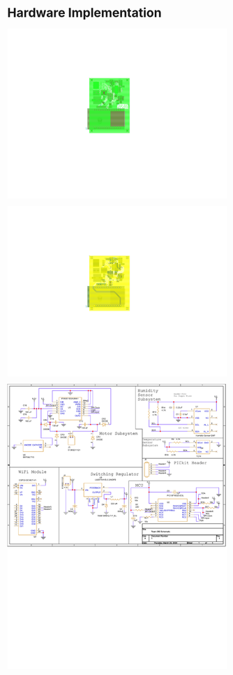 # Hardware Implementation

![image caption](Pictures/PCB_Top.png)

![image caption](Pictures/PCB_Bottom.png)

![image caption](Pictures/Final_Schematic.png)
